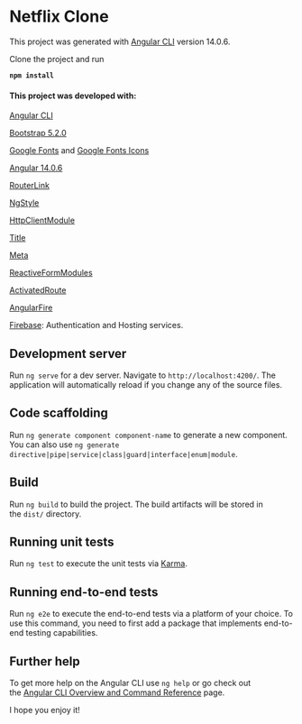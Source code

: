 # Netflix Clone

This project was generated with [Angular CLI](https://github.com/angular/angular-cli) version 14.0.6.

Clone the project and run

**`npm install`**

#### This project was developed with:

  [Angular CLI](https://angular.io/cli)

  [Bootstrap 5.2.0](https://getbootstrap.com/docs/5.2/getting-started/introduction/)

  [Google Fonts](https://fonts.google.com/) and [Google Fonts Icons](https://fonts.google.com/icons)

  [Angular 14.0.6](https://www.npmjs.com/package/@angular/cli/v/14.0.6)

  [RouterLink](https://angular.io/api/router/RouterLink)

  [NgStyle](https://angular.io/api/common/NgStyle)

  [HttpClientModule](https://angular.io/api/common/http/HttpClientModule)

  [Title](https://angular.io/api/platform-browser/Title)

  [Meta](https://angular.io/api/platform-browser/Meta)

  [ReactiveFormModules](https://angular.io/api/forms/ReactiveFormsModule)

  [ActivatedRoute](https://angular.io/api/router/ActivatedRoute#description)

  [AngularFire](https://github.com/angular/angularfire)
  
  [Firebase](https://github.com/angular/angularfire): Authentication and Hosting services.

## Development server

Run `ng serve` for a dev server. Navigate to `http://localhost:4200/`. The application will automatically reload if you change any of the source files.

## Code scaffolding

Run `ng generate component component-name` to generate a new component. You can also use `ng generate directive|pipe|service|class|guard|interface|enum|module`.

## Build

Run `ng build` to build the project. The build artifacts will be stored in the `dist/` directory.

## Running unit tests

Run `ng test` to execute the unit tests via [Karma](https://karma-runner.github.io/).

## Running end-to-end tests

Run `ng e2e` to execute the end-to-end tests via a platform of your choice. To use this command, you need to first add a package that implements end-to-end testing capabilities.

## Further help

To get more help on the Angular CLI use `ng help` or go check out the [Angular CLI Overview and Command Reference](https://angular.io/cli) page.

I hope you enjoy it!
